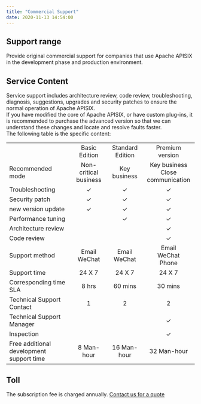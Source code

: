 ```yaml
---
title: "Commercial Support"
date: 2020-11-13 14:54:00
---
```


## Support range

Provide original commercial support for companies that use Apache APISIX in the development phase and production environment.

## Service Content

Service support includes architecture review, code review, troubleshooting, diagnosis, suggestions, upgrades and security patches to ensure the normal operation of Apache APISIX.  
If you have modified the core of Apache APISIX, or have custom plug-ins, it is recommended to purchase the advanced version so that we can understand these changes and locate and resolve faults faster.  
The following table is the specific content:

|                                          |                       |                  |                                     |
| :--------------------------------------- | :-------------------: | :--------------: | :---------------------------------: |
|                                          |     Basic Edition     | Standard Edition |           Premium version           |
| Recommended mode                         | Non-critical business |   Key business   | Key business<br>Close communication |
| Troubleshooting                          |           ✓           |        ✓         |                  ✓                  |
| Security patch                           |           ✓           |        ✓         |                  ✓                  |
| new version update                       |           ✓           |        ✓         |                  ✓                  |
| Performance tuning                       |                       |        ✓         |                  ✓                  |
| Architecture review                      |                       |                  |                  ✓                  |
| Code review                              |                       |                  |                  ✓                  |
| Support method                           |    Email<br>WeChat    | Email<br>WeChat  |      Email<br>WeChat<br>Phone       |
| Support time                             |        24 X 7         |      24 X 7      |               24 X 7                |
| Corresponding time SLA                   |         8 hrs         |     60 mins      |               30 mins               |
| Technical Support Contact                |           1           |        2         |                  2                  |
| Technical Support Manager                |                       |                  |                  ✓                  |
| Inspection                               |                       |                  |                  ✓                  |
| Free additional development support time |      8 Man-hour       |   16 Man-hour    |             32 Man-hour             |

## Toll

The subscription fee is charged annually.
[Contact us for a quote](https://www.apiseven.com/support-for-business-form/)
